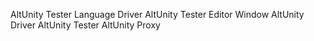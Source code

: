 AltUnity Tester Language Driver
AltUnity Tester Editor Window
AltUnity Driver
AltUnity Tester
AltUnity Proxy
